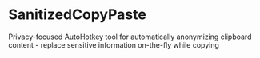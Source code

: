 # SanitizedCopyPaste
Privacy-focused AutoHotkey tool for automatically anonymizing clipboard content - replace sensitive information on-the-fly while copying
